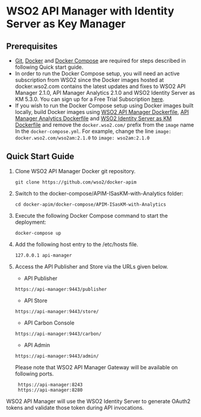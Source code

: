 # WSO2 API Manager with Identity Server as Key Manager


## Prerequisites

 * [Git](https://git-scm.com/book/en/v2/Getting-Started-Installing-Git), [Docker](https://www.docker.com/get-docker) and [Docker Compose](https://docs.docker.com/compose/install/#install-compose)
   are required for steps described in following Quick start guide.
 * In order to run the Docker Compose setup, you will need an active subscription from WSO2 since the Docker 
   images hosted at docker.wso2.com contains the latest updates and fixes to WSO2 API Manager 2.1.0, API Manager 
   Analytics 2.1.0 and WSO2 Identity Server as KM 5.3.0. You can sign up for a Free Trial Subscription [here](https://wso2.com/free-trial-subscription).
 * If you wish to run the Docker Compose setup using Docker images built locally, build Docker images using [WSO2 API Manager Dockerfile](../../dockerfiles/apim/README.md), [API Manager Analytics Dockerfile](../../dockerfiles/apim-analytics/README.md) and 
  [WSO2 Identity Server as KM Dockerfile](../../dockerfiles/is-as-km/README.md) and remove the `docker.wso2.com/` prefix 
  from the `image` name In the `docker-compose.yml`. For example, change the line `image: docker.wso2.com/wso2am:2.1.0` to `image: wso2am:2.1.0`  
## Quick Start Guide

1. Clone WSO2 API Manager Docker git repository.
    ```
    git clone https://github.com/wso2/docker-apim
    ```

2. Switch to the docker-compose/APIM-ISasKM-with-Analytics folder:
    ```
    cd docker-apim/docker-compose/APIM-ISasKM-with-Analytics
    ```

3. Execute the following Docker Compose command to start the deployment:
    ```
    docker-compose up
    ```

4. Add the following host entry to the /etc/hosts file.
    ```
    127.0.0.1 api-manager
    ```
5. Access the API Publisher and Store via the URLs given below.

    * API Publisher
    ```
    https://api-manager:9443/publisher
    ```

    * API Store
    ```
    https://api-manager:9443/store/
    ```
    
    * API Carbon Console
    ```
    https://api-manager:9443/carbon/
    ```
    
    * API Admin
    ```
    https://api-manager:9443/admin/
    ```
    
    Please note that WSO2 API Manager Gateway will be available on following ports.
    ```
     https://api-manager:8243
     https://api-manager:8280
    ```
WSO2 API Manager will use the WSO2 Identity Server to generate OAuth2 tokens and validate those token during API invocations.
